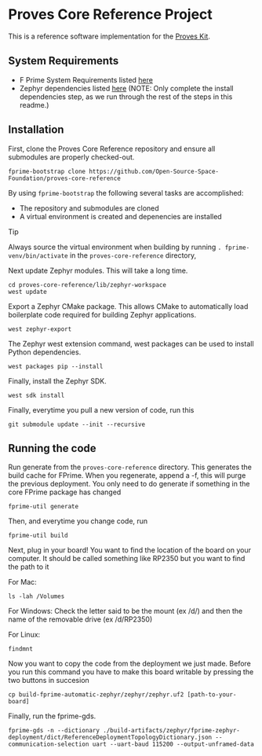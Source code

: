 # Proves Core Reference Project

This is a reference software implementation for the [Proves Kit](https://docs.proveskit.space/en/latest/). 

## System Requirements
- F Prime System Requirements listed [here](https://fprime.jpl.nasa.gov/latest/docs/getting-started/installing-fprime/#system-requirements)
- Zephyr dependencies listed [here](https://docs.zephyrproject.org/latest/develop/getting_started/index.html#install-dependencies) (NOTE: Only complete the install dependencies step, as we run through the rest of the steps in this readme.)

## Installation

First, clone the Proves Core Reference repository and ensure all submodules are properly checked-out. 

```
fprime-bootstrap clone https://github.com/Open-Source-Space-Foundation/proves-core-reference
```

By using `fprime-bootstrap` the following several tasks are accomplished:

- The repository and submodules are cloned
-  A virtual environment is created and depenencies are installed

> [!TIP]
> Always source the virtual environment when building by running `. fprime-venv/bin/activate` in the `proves-core-reference` directory,

Next update Zephyr modules.  This will take a long time.

```
cd proves-core-reference/lib/zephyr-workspace
west update
```

Export a Zephyr CMake package. This allows CMake to automatically load boilerplate code required for building Zephyr applications.

```
west zephyr-export
```

The Zephyr west extension command, west packages can be used to install Python dependencies.

```
west packages pip --install
```

Finally, install the Zephyr SDK.

```
west sdk install
```

Finally, everytime you pull a new version of code, run this

```
git submodule update --init --recursive
```

## Running the code

Run generate from the `proves-core-reference` directory. This generates the build cache for FPrime. When you regenerate, append a -f, this will purge the previous deployment. You only need to do generate if something in the core FPrime package has changed
```
fprime-util generate
```

Then, and everytime you change code, run

```
fprime-util build
```

Next, plug in your board! You want to find the location of the board on your computer. It should be called something like RP2350 but you want to find the path to it

For Mac:
```
ls -lah /Volumes
```

For Windows:
Check the letter said to be the mount (ex /d/) and then the name of the removable drive (ex /d/RP2350)

For Linux:
```
findmnt
```


Now you want to copy the code from the deployment we just made. Before you run this command you have to make this board writable by pressing the two buttons in succesion 
```
cp build-fprime-automatic-zephyr/zephyr/zephyr.uf2 [path-to-your-board]
```

Finally, run the fprime-gds.  
```
fprime-gds -n --dictionary ./build-artifacts/zephyr/fprime-zephyr-deployment/dict/ReferenceDeploymentTopologyDictionary.json --communication-selection uart --uart-baud 115200 --output-unframed-data
```

